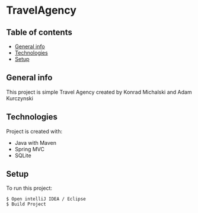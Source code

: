 # TravelAgency

## Table of contents
* [General info](#general-info)
* [Technologies](#technologies)
* [Setup](#setup)

## General info
This project is simple Travel Agency created by Konrad Michalski and Adam Kurczynski
	
## Technologies
Project is created with:
* Java with Maven
* Spring MVC
* SQLite
	
## Setup
To run this project: 

```
$ Open intelliJ IDEA / Eclipse 
$ Build Project
```
